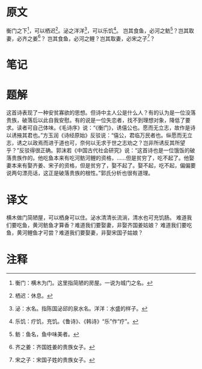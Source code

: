 # 原文
衡门之下[^1]，可以栖迟[^2]。泌之洋洋[^3]，可以乐饥[^4]。
岂其食鱼，必河之鲂[^5]？岂其取妻，必齐之姜[^6]？
岂其食鱼，必河之鲤？岂其取妻，必宋之子[^7]？
# 笔记

# 题解
这首诗表现了一种安贫寡欲的思想。但诗中主人公是什么人？有的认为是一位没落贵族，破落后以此自我安慰。有的说是一位失恋者，找不到理想对象，降低了要求。读者可自己体味。《毛诗序》说：“《衡门》，诱僖公也。愿而无立志，故作是诗以诱掖其君也。”方玉润《诗经原始》反驳说：“僖公，君临万民者也。纵愿而无立志，诱之以政焉而进于道也可，奈何以无求于世之志劝之？岂非所诱反其所望乎？”反驳得很正确。郭沫若《中国古代社会研究》说：“这首诗也是一位饿饭的破落贵族作的。他吃鱼本来有吃河鲂河鲤的资格，……但是贫穷了，吃不起了。他娶妻本来有娶齐姜、宋子的资格，但是贫穷了，娶不起了。娶不起，吃不起，偏偏要说两句漂亮话，这正是破落贵族的根性。”郭氏分析也很有道理。
# 译文
横木做门简陋屋，可以栖身可以住。泌水清清长流淌，清水也可充饥肠。
难道我们要吃鱼，黄河鲂鱼才算香？难道我们要娶妻，非娶齐国姜姑娘？
难道我们要吃鱼，黄河鲤鱼才可尝？难道我们要娶妻，非娶宋国子姑娘？
# 注释

[^1]: 衡门：横木为门。这里指简陋的房屋。一说为城门之名。
[^2]: 栖迟：休息。
[^3]: 泌：水名。指陈国泌邱的泉水名。洋洋：水盛的样子。
[^4]: 乐饥：疗饥，充饥。《鲁诗》、《韩诗》“乐”作“疗”。
[^5]: 鲂：鱼名，鱼中味美者。
[^6]: 齐之姜：齐国姓姜的贵族女子。
[^7]: 宋之子：宋国子姓的贵族女子。